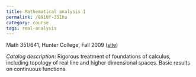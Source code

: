 ```yaml
---
title: Mathematical analysis I
permalink: /0910f-351hu
category: course
tags: real-analysis
---
```


Math 351/641, Hunter College, Fall 2009 ([site](http://math.boisestate.edu/~scoskey/courses/0910f-351hu))<!--more-->

*Catalog description*: Rigorous treatment of foundations of calculus, including topology of real line and higher dimensional spaces. Basic results on continuous functions.

